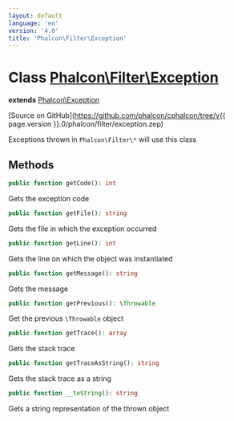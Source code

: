 ```yaml
---
layout: default
language: 'en'
version: '4.0'
title: 'Phalcon\Filter\Exception'
---
```

# Class [Phalcon\Filter\Exception](Phalcon_Filter_Exception)

**extends** [Phalcon\Exception](Phalcon_Exception)

[Source on GitHub](https://github.com/phalcon/cphalcon/tree/v{{ page.version }}.0/phalcon/filter/exception.zep)

Exceptions thrown in `Phalcon\Filter\*` will use this class

## Methods

```php
public function getCode(): int
```

Gets the exception code

```php
public function getFile(): string
```

Gets the file in which the exception occurred

```php
public function getLine(): int
```

Gets the line on which the object was instantiated

```php
public function getMessage(): string
```

Gets the message

```php
public function getPrevious(): \Throwable
```

Get the previous `\Throwable` object

```php
public function getTrace(): array
```

Gets the stack trace

```php
public function getTraceAsString(): string
```

Gets the stack trace as a string

```php
public function __toString(): string
```

Gets a string representation of the thrown object